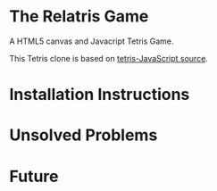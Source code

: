# The Relatris Game

A HTML5 canvas and Javacript Tetris Game.

This Tetris clone is based on [tetris-JavaScript source](https://github.com/CodeExplainedRepo/Tetris-JavaScript).

# Installation Instructions

# Unsolved Problems

# Future
